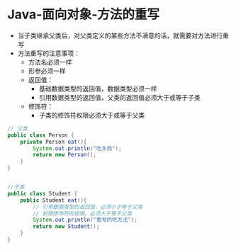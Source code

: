 # Java-面向对象-方法的重写

- 当子类继承父类后，对父类定义的某些方法不满意的话，就需要对方法进行重写
- 方法重写的注意事项：
  - 方法名必须一样
  - 形参必须一样
  - 返回值：
    - 基础数据类型的返回值，数据类型必须一样
    - 引用数据类型的返回值，父类的返回值必须大于或等于子类
  - 修饰符：
    - 子类的修饰符权限必须大于或等于父类

```java
// 父类
public class Person {
    private Person eat(){
        System.out.println("吃东西");
        return new Person();
    }
}


//子类
public class Student {
    public Student eat(){
        // 引用数据类型的返回值，必须小于等于父类
        // 权限修饰符的权限，必须大于等于父类
        System.out.println("重写的吃方法");
        return new Student();
    }
}
```

